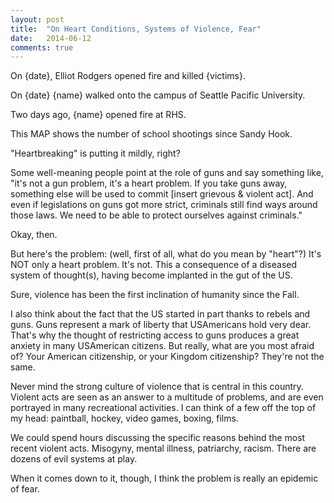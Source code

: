 ```yaml
---
layout: post
title:  "On Heart Conditions, Systems of Violence, Fear"
date:   2014-06-12
comments: true
---
```


On {date}, Elliot Rodgers opened fire and killed {victims}.

On {date} {name} walked onto the campus of Seattle Pacific University.

Two days ago, {name} opened fire at RHS.

This MAP shows the number of school shootings since Sandy Hook.

"Heartbreaking" is putting it mildly, right?

Some well-meaning people point at the role of guns and say something like, "it's not a gun problem, it's a heart problem. If you take guns away, something else will be used to commit [insert grievous & violent act]. And even if legislations on guns got more strict, criminals still find ways around those laws. We need to be able to protect ourselves against criminals."

Okay, then.

But here's the problem: (well, first of all, what do you mean by "heart"?) It's NOT only a heart problem. It's not. This a consequence of a diseased system of thought(s), having become implanted in the gut of the US.

Sure, violence has been the first inclination of humanity since the Fall.

I also think about the fact that the US started in part thanks to rebels and guns. Guns represent a mark of liberty that USAmericans hold very dear. That's why the thought of restricting access to guns produces a great anxiety in many USAmerican citizens. But really, what are you most afraid of? Your American citizenship, or your Kingdom citizenship? They're not the same.

Never mind the strong culture of violence that is central in this country. Violent acts are seen as an answer to a multitude of problems, and are even portrayed in many recreational activities. I can think of a few off the top of my head: paintball, hockey, video games, boxing, films.

We could spend hours discussing the specific reasons behind the most recent violent acts. Misogyny, mental illness, patriarchy, racism. There are dozens of evil systems at play.

When it comes down to it, though, I think the problem is really an epidemic of fear. 
